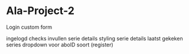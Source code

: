 # Ala-Project-2

<!-- Registreren Styling -->
<!-- Login Styling -->
<!-- Zoeken Styling -->
<!-- Content knop linken aan Zoeken -->
Login custom form
<!-- Inlog knop linken (afhankelijk van inlogstatus) -->
ingelogd checks
invullen serie details
styling serie details
laatst gekeken series
dropdown voor aboID soort (register)
